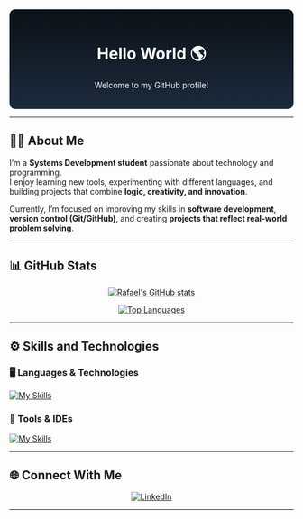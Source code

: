 <!-- Custom title and style -->
<div align="center" style="background: linear-gradient(to bottom, #0D1117, #1b2a3d); padding: 20px; border-radius: 10px; color: white;">
  <h1>Hello World 🌎</h1>
  <p>Welcome to my GitHub profile!</p>
</div>

---

## 🧑‍💻 About Me
I’m a **Systems Development student** passionate about technology and programming.  
I enjoy learning new tools, experimenting with different languages, and building projects that combine **logic, creativity, and innovation**.

Currently, I’m focused on improving my skills in **software development**, **version control (Git/GitHub)**, and creating **projects that reflect real-world problem solving**.

---

## 📊 GitHub Stats

<div align="center">
  
[![Rafael's GitHub stats](https://github-readme-stats.vercel.app/api?username=RafaelAdamRamos&show_icons=true&theme=tokyonight)](https://github.com/RafaelAdamRamos)

[![Top Languages](https://github-readme-stats.vercel.app/api/top-langs/?username=RafaelAdamRamos&layout=compact&theme=tokyonight)](https://github.com/RafaelAdamRamos)

</div>

---

## ⚙️ Skills and Technologies

### 🖥️ Languages & Technologies
[![My Skills](https://skillicons.dev/icons?i=java,html,css,js,python&theme=dark)](https://skillicons.dev)

### 🧰 Tools & IDEs
[![My Skills](https://skillicons.dev/icons?i=vscode,idea,eclipse,git,github&theme=dark)](https://skillicons.dev)

---

## 🌐 Connect With Me
<div align="center">
  
[![LinkedIn](https://img.shields.io/badge/LinkedIn-0077B5?style=for-the-badge&logo=linkedin&logoColor=white)](https://www.linkedin.com/in/rafael-ramos-9b4211397/)

</div>

---
